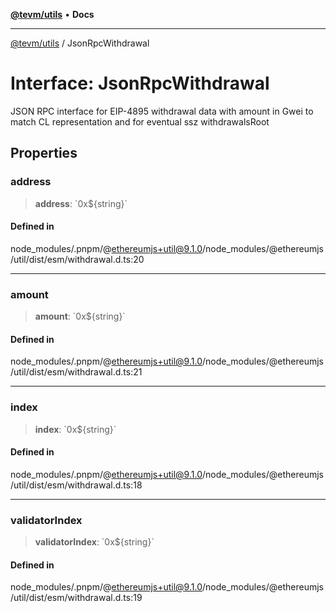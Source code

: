[**@tevm/utils**](../README.md) • **Docs**

***

[@tevm/utils](../globals.md) / JsonRpcWithdrawal

# Interface: JsonRpcWithdrawal

JSON RPC interface for EIP-4895 withdrawal data with amount in Gwei to
match CL representation and for eventual ssz withdrawalsRoot

## Properties

### address

> **address**: \`0x$\{string\}\`

#### Defined in

node\_modules/.pnpm/@ethereumjs+util@9.1.0/node\_modules/@ethereumjs/util/dist/esm/withdrawal.d.ts:20

***

### amount

> **amount**: \`0x$\{string\}\`

#### Defined in

node\_modules/.pnpm/@ethereumjs+util@9.1.0/node\_modules/@ethereumjs/util/dist/esm/withdrawal.d.ts:21

***

### index

> **index**: \`0x$\{string\}\`

#### Defined in

node\_modules/.pnpm/@ethereumjs+util@9.1.0/node\_modules/@ethereumjs/util/dist/esm/withdrawal.d.ts:18

***

### validatorIndex

> **validatorIndex**: \`0x$\{string\}\`

#### Defined in

node\_modules/.pnpm/@ethereumjs+util@9.1.0/node\_modules/@ethereumjs/util/dist/esm/withdrawal.d.ts:19
